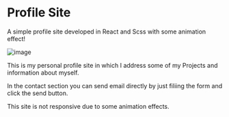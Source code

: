 # Profile Site
A simple profile site developed in React and Scss with some animation effect!

![image](https://user-images.githubusercontent.com/51444484/187639424-7360fa92-e181-4000-a660-38ead54624fa.png)

This is my personal profile site in which I address some of my Projects and information about myself.

In the contact section you can send email directly by just filiing the form and click the send button.

This site is not responsive due to some animation effects.
